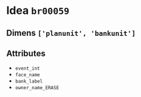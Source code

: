 # Idea `br00059`

## Dimens `['planunit', 'bankunit']`

## Attributes
- `event_int`
- `face_name`
- `bank_label`
- `owner_name_ERASE`
